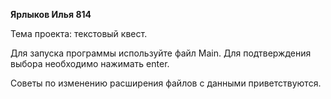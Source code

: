 **Ярлыков Илья 814**

Тема проекта: текстовый квест.

Для запуска программы используйте файл Main.
Для подтверждения выбора необходимо нажимать enter.

Советы по изменению расширения файлов с данными приветствуются.